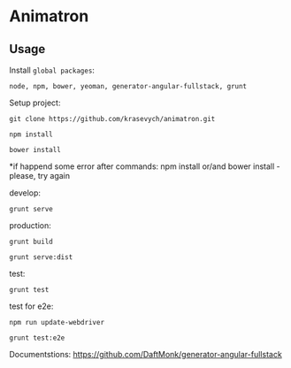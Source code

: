 # Animatron
## Usage

Install `global packages`:
```
node, npm, bower, yeoman, generator-angular-fullstack, grunt
```

Setup project:
```
git clone https://github.com/krasevych/animatron.git

npm install

bower install
```

*if happend some error after commands: npm install or/and bower install - please, try again

develop:
````
grunt serve
````
production:
````
grunt build

grunt serve:dist
````

test:
````
grunt test
````

test for e2e:
````
npm run update-webdriver

grunt test:e2e
````
Documentstions: https://github.com/DaftMonk/generator-angular-fullstack
